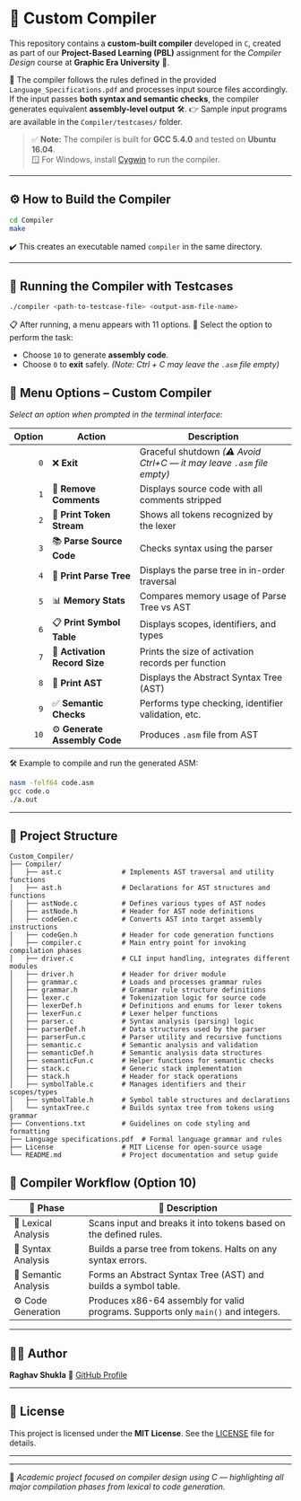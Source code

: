 # 🎯 Custom Compiler

This repository contains a **custom-built compiler** developed in `C`, created as part of our **Project-Based Learning (PBL)** assignment for the *Compiler Design* course at **Graphic Era University** 🏫.

📄 The compiler follows the rules defined in the provided `Language_Specifications.pdf` and processes input source files accordingly. If the input passes **both syntax and semantic checks**, the compiler generates equivalent **assembly-level output** 🛠️.
👉 Sample input programs are available in the `Compiler/testcases/` folder.

> ✅ **Note:** The compiler is built for **GCC 5.4.0** and tested on **Ubuntu 16.04**.  
> 🪟 For Windows, install [Cygwin](https://www.cygwin.com/) to run the compiler.

---

## ⚙️ How to Build the Compiler

```bash
cd Compiler
make
```

✔️ This creates an executable named `compiler` in the same directory.

---

## 🚀 Running the Compiler with Testcases

```bash
./compiler <path-to-testcase-file> <output-asm-file-name>
```

📋 After running, a menu appears with 11 options.
🔢 Select the option to perform the task:

* Choose `10` to generate **assembly code**.
* Choose `0` to **exit** safely.
  *(Note: Ctrl + C may leave the `.asm` file empty)*

## 🧩 Menu Options – Custom Compiler

*Select an option when prompted in the terminal interface:*

| **Option** | **Action**                        | **Description**                                                                 |
|-----------:|-----------------------------------|---------------------------------------------------------------------------------|
| `0`        | ❌ **Exit**                        | Graceful shutdown *(⚠ Avoid Ctrl+C — it may leave `.asm` file empty)*          |
| `1`        | 📝 **Remove Comments**             | Displays source code with all comments stripped                                |
| `2`        | 🧾 **Print Token Stream**          | Shows all tokens recognized by the lexer                                       |
| `3`        | 📚 **Parse Source Code**           | Checks syntax using the parser                                                 |
| `4`        | 🌳 **Print Parse Tree**            | Displays the parse tree in in-order traversal                                  |
| `5`        | 📊 **Memory Stats**                | Compares memory usage of Parse Tree vs AST                                     |
| `6`        | 📋 **Print Symbol Table**          | Displays scopes, identifiers, and types                                        |
| `7`        | 🧠 **Activation Record Size**      | Prints the size of activation records per function                             |
| `8`        | 🧬 **Print AST**                   | Displays the Abstract Syntax Tree (AST)                                        |
| `9`        | ✅ **Semantic Checks**             | Performs type checking, identifier validation, etc.                            |
| `10`       | ⚙️ **Generate Assembly Code**      | Produces `.asm` file from AST                                                  |


🛠️ Example to compile and run the generated ASM:

```bash
nasm -felf64 code.asm
gcc code.o
./a.out
```

---

## 📁 **Project Structure**

```plaintext
Custom_Compiler/
├── Compiler/
│   ├── ast.c               # Implements AST traversal and utility functions
│   ├── ast.h               # Declarations for AST structures and functions
│   ├── astNode.c           # Defines various types of AST nodes
│   ├── astNode.h           # Header for AST node definitions
│   ├── codeGen.c           # Converts AST into target assembly instructions
│   ├── codeGen.h           # Header for code generation functions
│   ├── compiler.c          # Main entry point for invoking compilation phases
│   ├── driver.c            # CLI input handling, integrates different modules
│   ├── driver.h            # Header for driver module
│   ├── grammar.c           # Loads and processes grammar rules
│   ├── grammar.h           # Grammar rule structure definitions
│   ├── lexer.c             # Tokenization logic for source code
│   ├── lexerDef.h          # Definitions and enums for lexer tokens
│   ├── lexerFun.c          # Lexer helper functions
│   ├── parser.c            # Syntax analysis (parsing) logic
│   ├── parserDef.h         # Data structures used by the parser
│   ├── parserFun.c         # Parser utility and recursive functions
│   ├── semantic.c          # Semantic analysis and validation
│   ├── semanticDef.h       # Semantic analysis data structures
│   ├── semanticFun.c       # Helper functions for semantic checks
│   ├── stack.c             # Generic stack implementation
│   ├── stack.h             # Header for stack operations
│   ├── symbolTable.c       # Manages identifiers and their scopes/types
│   ├── symbolTable.h       # Symbol table structures and declarations
│   └── syntaxTree.c        # Builds syntax tree from tokens using grammar
├── Conventions.txt         # Guidelines on code styling and formatting
├── Language specifications.pdf  # Formal language grammar and rules
├── License                 # MIT License for open-source usage
└── README.md               # Project documentation and setup guide

```

## 🧩 Compiler Workflow (Option 10)

| 🔄 **Phase**         | 📝 **Description**                                                                |
| -------------------- | --------------------------------------------------------------------------------- |
| 🧊 Lexical Analysis  | Scans input and breaks it into tokens based on the defined rules.                 |
| 🧱 Syntax Analysis   | Builds a parse tree from tokens. Halts on any syntax errors.                      |
| 🧠 Semantic Analysis | Forms an Abstract Syntax Tree (AST) and builds a symbol table.                    |
| ⚙️ Code Generation   | Produces x86-64 assembly for valid programs. Supports only `main()` and integers. |

---
## 👨‍💻 **Author**

**Raghav Shukla**
📌 [GitHub Profile](https://github.com/raghavshuklaofficial)

---

## 📄 **License**

This project is licensed under the **MIT License**. See the [LICENSE](LICENSE) file for details.

---
---

📌 *Academic project focused on compiler design using C — highlighting all major compilation phases from lexical to code generation.*

```
